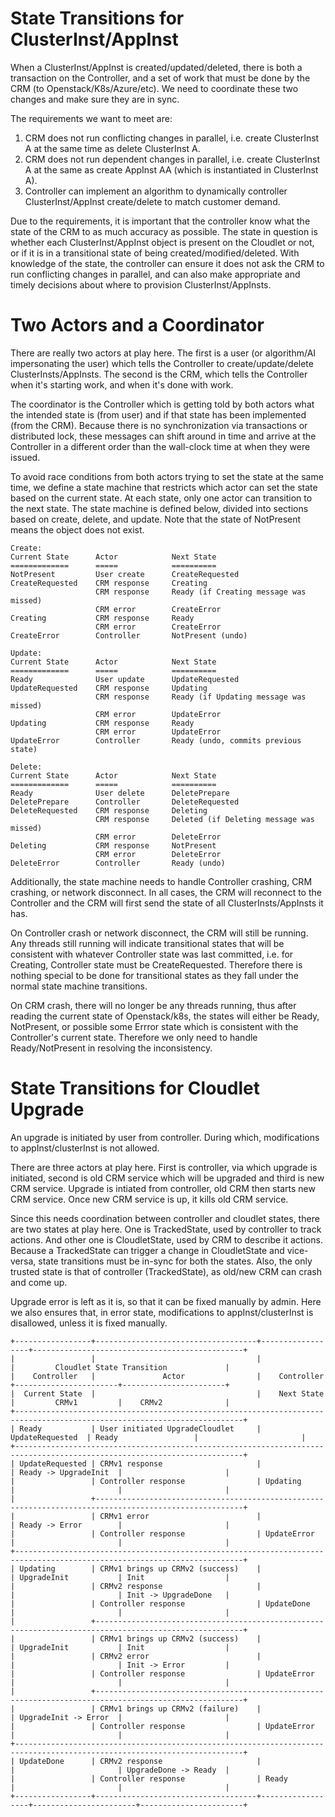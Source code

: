 # State Transitions for ClusterInst/AppInst

When a ClusterInst/AppInst is created/updated/deleted, there is both a transaction on the Controller, and a set of work that must be done by the CRM (to Openstack/K8s/Azure/etc). We need to coordinate these two changes and make sure they are in sync.

The requirements we want to meet are:
1. CRM does not run conflicting changes in parallel, i.e. create ClusterInst A at the same time as delete ClusterInst A.
2. CRM does not run dependent changes in parallel, i.e. create ClusterInst A at the same as create AppInst AA (which is instantiated in ClusterInst A).
3. Controller can implement an algorithm to dynamically controller ClusterInst/AppInst create/delete to match customer demand.

Due to the requirements, it is important that the controller know what the state of the CRM to as much accuracy as possible. The state in question is whether each ClusterInst/AppInst object is present on the Cloudlet or not, or if it is in a transitional state of being created/modified/deleted. With knowledge of the state, the controller can ensure it does not ask the CRM to run conflicting changes in parallel, and can also make appropriate and timely decisions about where to provision ClusterInst/AppInsts.

# Two Actors and a Coordinator

There are really two actors at play here. The first is a user (or algorithm/AI impersonating the user) which tells the Controller to create/update/delete ClusterInsts/AppInsts. The second is the CRM, which tells the Controller when it's starting work, and when it's done with work.

The coordinator is the Controller which is getting told by both actors what the intended state is (from user) and if that state has been implemented (from the CRM). Because there is no synchronization via transactions or distributed lock, these messages can shift around in time and arrive at the Controller in a different order than the wall-clock time at when they were issued.

To avoid race conditions from both actors trying to set the state at the same time, we define a state machine that restricts which actor can set the state based on the current state. At each state, only one actor can transition to the next state. The state machine is defined below, divided into sections based on create, delete, and update. Note that the state of NotPresent means the object does not exist.

```
Create:
Current State      Actor            Next State
=============      =====            ========== 
NotPresent         User create      CreateRequested
CreateRequested    CRM response     Creating
                   CRM response     Ready (if Creating message was missed)
                   CRM error        CreateError
Creating           CRM response     Ready
                   CRM error        CreateError
CreateError        Controller       NotPresent (undo)

Update:
Current State      Actor            Next State
=============      =====            ========== 
Ready              User update      UpdateRequested
UpdateRequested    CRM response     Updating
                   CRM response     Ready (if Updating message was missed)
                   CRM error        UpdateError
Updating           CRM response     Ready
                   CRM error        UpdateError
UpdateError        Controller       Ready (undo, commits previous state)

Delete:
Current State      Actor            Next State
=============      =====            ========== 
Ready              User delete      DeletePrepare
DeletePrepare      Controller       DeleteRequested
DeleteRequested    CRM response     Deleting
                   CRM response     Deleted (if Deleting message was missed)
                   CRM error        DeleteError
Deleting           CRM response     NotPresent
                   CRM error        DeleteError
DeleteError        Controller       Ready (undo)
```

Additionally, the state machine needs to handle Controller crashing, CRM crashing, or network disconnect. In all cases, the CRM will reconnect to the Controller and the CRM will first send the state of all ClusterInsts/AppInsts it has.

On Controller crash or network disconnect, the CRM will still be running. Any threads still running will indicate transitional states that will be consistent with whatever Controller state was last committed, i.e. for Creating, Controller state must be CreateRequested. Therefore there is nothing special to be done for transitional states as they fall under the normal state machine transitions.

On CRM crash, there will no longer be any threads running, thus after reading the current state of Openstack/k8s, the states will either be Ready, NotPresent, or possible some Errror state which is consistent with the Controller's current state. Therefore we only need to handle Ready/NotPresent in resolving the inconsistency.

# State Transitions for Cloudlet Upgrade

An upgrade is initiated by user from controller. During which, modifications to appInst/clusterInst is not allowed.

There are three actors at play here. First is controller, via which upgrade is initiated, second is old CRM service which will be upgraded and third is new CRM service.
Upgrade is intiated from controller, old CRM then starts new CRM service. Once new CRM service is up, it kills old CRM service.

Since this needs coordination between controller and cloudlet states, there are two states at play here.
One is TrackedState, used by controller to track actions. And other one is CloudletState, used by CRM to describe it actions.
Because a TrackedState can trigger a change in CloudletState and vice-versa, state transitions must be in-sync for both the states.
Also, the only trusted state is that of controller (TrackedState), as old/new CRM can crash and come up.

Upgrade error is left as it is, so that it can be fixed manually by admin.
Here we also ensures that, in error state, modifications to appInst/clusterInst is disallowed, unless it is fixed manually.
```
+-----------------+------------------------------------+------------------+-----------------------------------------------+
|                 |                                    |                  |         Cloudlet State Transition             |
|    Controller   |               Actor                |    Controller    +-----------------------+-----------------------+
|  Current State  |                                    |    Next State    |         CRMv1         |    CRMv2              |
+-------------------------------------------------------------------------------------------------------------------------+
| Ready           | User initiated UpgradeCloudlet     | UpdateRequested  | Ready                 |                       |
+-------------------------------------------------------------------------------------------------------------------------+
| UpdateRequested | CRMv1 response                     |                  | Ready -> UpgradeInit  |                       |
|                 | Controller response                | Updating         |                       |                       |
|                 +-------------------------------------------------------------------------------------------------------+
|                 | CRMv1 error                        |                  | Ready -> Error        |                       |
|                 | Controller response                | UpdateError      |                       |                       |
+-------------------------------------------------------------------------------------------------------------------------+
| Updating        | CRMv1 brings up CRMv2 (success)    |                  | UpgradeInit           | Init                  |
|                 | CRMv2 response                     |                  |                       | Init -> UpgradeDone   |
|                 | Controller response                | UpdateDone       |                       |                       |
|                 +-------------------------------------------------------------------------------------------------------+
|                 | CRMv1 brings up CRMv2 (success)    |                  | UpgradeInit           | Init                  |
|                 | CRMv2 error                        |                  |                       | Init -> Error         |
|                 | Controller response                | UpdateError      |                       |                       |
|                 +-------------------------------------------------------------------------------------------------------+
|                 | CRMv1 brings up CRMv2 (failure)    |                  | UpgradeInit -> Error  |                       |
|                 | Controller response                | UpdateError      |                       |                       |
+-------------------------------------------------------------------------------------------------------------------------+
| UpdateDone      | CRMv2 response                     |                  |                       | UpgradeDone -> Ready  |
|                 | Controller response                | Ready            |                       |                       |
+-----------------+------------------------------------+------------------+-----------------------+-----------------------+
```

